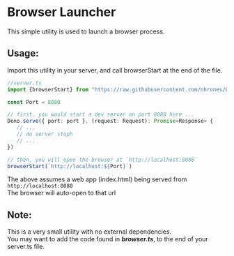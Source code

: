 # Browser Launcher

This simple utility is used to launch a browser process.

## Usage:
Import this utility in your server, and call browserStart at the end of the file. 

```ts
//server.ts
import {browserStart} from "https://raw.githubusercontent.com/nhrones/Browser/master/browser.ts"

const Port = 8080

// first, you would start a dev server on port 8080 here ...
Deno.serve({ port: port }, (request: Request): Promise<Response> {
   // ...
   // do server stuph
   // ...
})

// then, you will open the browser at `http://localhost:8080`
browserStart(`http://localhost:${Port}`)
```
The above assumes a web app (index.html) being served from `http://localhost:8080`    
The browser will auto-open to that url

## Note:
This is a very small utility with no external dependencies.    
You may want to add the code found in **_browser.ts_**, to the end of your server.ts file. 